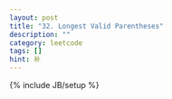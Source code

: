 ```yaml
---
layout: post
title: "32. Longest Valid Parentheses"
description: ""
category: leetcode
tags: []
hint: 补
---
```

{% include JB/setup %}


